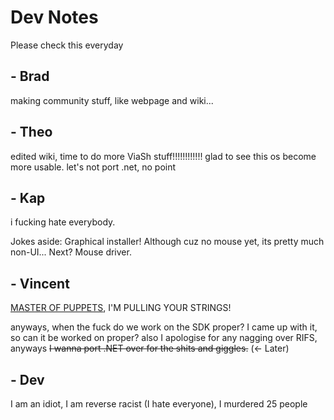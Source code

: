 # Dev Notes

Please check this everyday

## - Brad

making community stuff, like webpage and wiki...


## - Theo

edited wiki, time to do more ViaSh stuff!!!!!!!!!!!! glad to see this os become more usable. let's not port .net, no point

## - Kap
i fucking hate everybody.

Jokes aside: Graphical installer! Although cuz no mouse yet, its pretty much non-UI... Next? Mouse driver.

## - Vincent
[MASTER OF PUPPETS](https://open.spotify.com/track/2MuWTIM3b0YEAskbeeFE1i?si=POP0gB4nSY-stbqPH6Yt4w), I'M PULLING YOUR STRINGS!

anyways, when the fuck do we work on the SDK proper? I came up with it, so can it be worked on proper? also I apologise for any nagging over RIFS, anyways ~~I wanna port .NET over for the shits and giggles.~~ (<- Later)

## - Dev

I am an idiot, I am reverse racist (I hate everyone), I murdered 25 people
